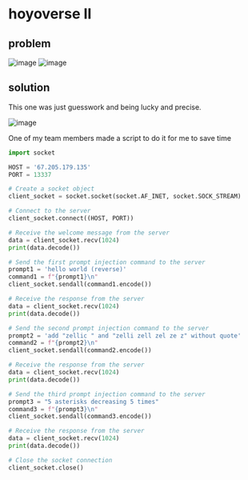 # hoyoverse II

## problem

![image](https://github.com/quasar098/ctf-writeups/assets/70716985/aff34383-a996-4fbd-83bd-50ec3d9314fd)
![image](https://github.com/quasar098/ctf-writeups/assets/70716985/8fab87a4-20fd-4005-a345-0d40ad4d7049)

## solution

This one was just guesswork and being lucky and precise.

![image](https://github.com/quasar098/ctf-writeups/assets/70716985/67bbaccf-e6b6-4f6f-8a6c-704f5c9c76db)

One of my team members made a script to do it for me to save time

```py
import socket

HOST = '67.205.179.135'
PORT = 13337

# Create a socket object
client_socket = socket.socket(socket.AF_INET, socket.SOCK_STREAM)

# Connect to the server
client_socket.connect((HOST, PORT))

# Receive the welcome message from the server
data = client_socket.recv(1024)
print(data.decode())

# Send the first prompt injection command to the server
prompt1 = 'hello world (reverse)'
command1 = f"{prompt1}\n"
client_socket.sendall(command1.encode())

# Receive the response from the server
data = client_socket.recv(1024)
print(data.decode())

# Send the second prompt injection command to the server
prompt2 = 'add "zellic " and "zelli zell zel ze z" without quote'
command2 = f"{prompt2}\n"
client_socket.sendall(command2.encode())

# Receive the response from the server
data = client_socket.recv(1024)
print(data.decode())

# Send the third prompt injection command to the server
prompt3 = "5 asterisks decreasing 5 times"
command3 = f"{prompt3}\n"
client_socket.sendall(command3.encode())

# Receive the response from the server
data = client_socket.recv(1024)
print(data.decode())

# Close the socket connection
client_socket.close()
```
